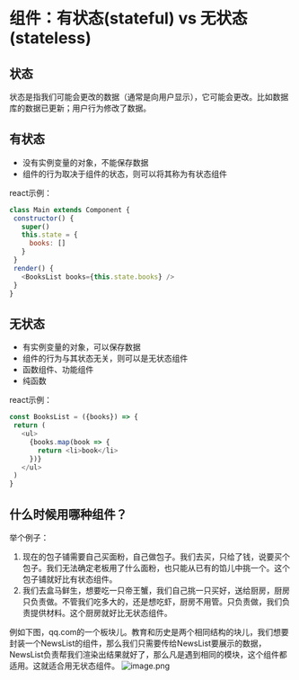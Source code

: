 # 组件：有状态(stateful) vs 无状态(stateless)

## 状态

状态是指我们可能会更改的数据（通常是向用户显示），它可能会更改。比如数据库的数据已更新；用户行为修改了数据。
## 有状态

- 没有实例变量的对象，不能保存数据
- 组件的行为取决于组件的状态，则可以将其称为有状态组件



react示例：
```javascript
class Main extends Component {
 constructor() {
   super()
   this.state = {
     books: []
   }
 }
 render() {
   <BooksList books={this.state.books} />
 }
}
```
## 无状态

- 有实例变量的对象，可以保存数据
- 组件的行为与其状态无关，则可以是无状态组件
- 函数组件、功能组件
- 纯函数



react示例：
```javascript
const BooksList = ({books}) => {
 return (
   <ul>
     {books.map(book => {
       return <li>book</li>
     })}
   </ul>
 )
}
```
## 什么时候用哪种组件？
举个例子：

1. 现在的包子铺需要自己买面粉，自己做包子。我们去买，只给了钱，说要买个包子。我们无法确定老板用了什么面粉，也只能从已有的馅儿中挑一个。这个包子铺就好比有状态组件。
1. 我们去盒马鲜生，想要吃一只帝王蟹，我们自己挑一只买好，送给厨房，厨房只负责做。不管我们吃多大的，还是想吃虾，厨房不用管。只负责做，我们负责提供材料。这个厨房就好比无状态组件。



例如下图，qq.com的一个板块儿。教育和历史是两个相同结构的块儿，我们想要封装一个NewsList的组件，那么我们只需要传给NewsList要展示的数据，NewsList负责帮我们渲染出结果就好了，那么凡是遇到相同的模块，这个组件都适用。这就适合用无状态组件。
![image.png](https://cdn.nlark.com/yuque/0/2020/png/85676/1590539283832-5f37fce7-f5c8-42ea-b2ef-a8859acafbc5.png)
